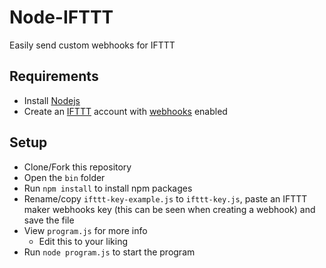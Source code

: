 # Node-IFTTT
Easily send custom webhooks for IFTTT
## Requirements
- Install [Nodejs](https://nodejs.org/en/)
- Create an [IFTTT](https://ifttt.com) account with [webhooks](https://ifttt.com/maker_webhooks) enabled
## Setup
- Clone/Fork this repository
- Open the `bin` folder
- Run `npm install` to install npm packages
- Rename/copy `ifttt-key-example.js` to `ifttt-key.js`, paste an IFTTT maker webhooks key (this can be seen when creating a webhook) and save the file
- View `program.js` for more info
    - Edit this to your liking
- Run `node program.js` to start the program
